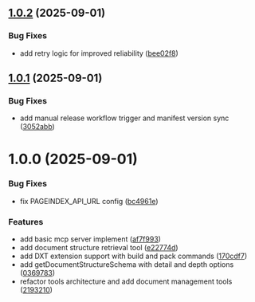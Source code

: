 ## [1.0.2](https://github.com/VectifyAI/pageindex-mcp/compare/v1.0.1...v1.0.2) (2025-09-01)


### Bug Fixes

* add retry logic for improved reliability ([bee02f8](https://github.com/VectifyAI/pageindex-mcp/commit/bee02f8258ec7c426b82fa225eb394eac5b960d7))

## [1.0.1](https://github.com/VectifyAI/pageindex-mcp/compare/v1.0.0...v1.0.1) (2025-09-01)


### Bug Fixes

* add manual release workflow trigger and manifest version sync ([3052abb](https://github.com/VectifyAI/pageindex-mcp/commit/3052abba1378e79f5aea410acf50c0341f266414))

# 1.0.0 (2025-09-01)


### Bug Fixes

* fix PAGEINDEX_API_URL config ([bc4961e](https://github.com/VectifyAI/pageindex-mcp/commit/bc4961efaac81fb0f30e37472d2abfda389b7dc4))


### Features

* add basic mcp server implement ([af7f993](https://github.com/VectifyAI/pageindex-mcp/commit/af7f99309c43a28e60243de879ebab5831fbd55f))
* add document structure retrieval tool ([e22774d](https://github.com/VectifyAI/pageindex-mcp/commit/e22774d559bb00bf6c6bfed47d35b1a27fea2fed))
* add DXT extension support with build and pack commands ([170cdf7](https://github.com/VectifyAI/pageindex-mcp/commit/170cdf79ab13f94fd510ecd3f77822877eab8529))
* add getDocumentStructureSchema with detail and depth options ([0369783](https://github.com/VectifyAI/pageindex-mcp/commit/03697832574baaf1ff5f0c676aa62aedd9e349e4))
* refactor tools architecture and add document management tools ([2193210](https://github.com/VectifyAI/pageindex-mcp/commit/21932109e3e5cba583d66f6fc3bb6edb5ceb9a56))
